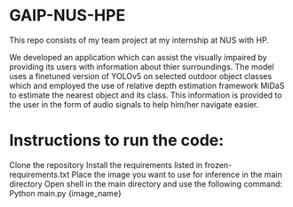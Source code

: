 # GAIP-NUS-HPE

This repo consists of my team project at my internship at NUS with HP.

We developed an application which can assist the visually impaired by providing its users with information about thier surroundings. The model uses a finetuned version of YOLOv5 on selected outdoor object classes which and employed the use of relative depth estimation framework MiDaS to estimate the nearest object and its class. This information is provided to the user in the form of audio signals to help him/her navigate easier.

# Instructions to run the code:
Clone the repository
Install the requirements listed in frozen-requirements.txt
Place the image you want to use for inference in the main directory
Open shell in the main directory and use the following command:
Python main.py {image_name}

